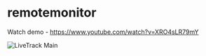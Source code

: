 # remotemonitor

Watch demo - https://www.youtube.com/watch?v=XRO4sLR79mY

![LiveTrack Main](https://shobhit99.github.io/images/livetrack_main.png)
